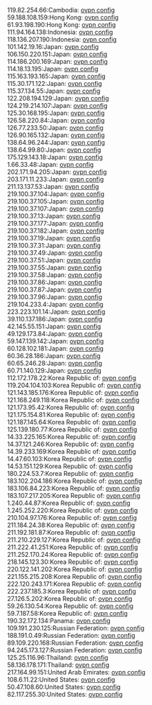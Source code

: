 119.82.254.66:Cambodia: [ovpn config](vpn/119_82_254_66.ovpn)  
59.188.108.159:Hong Kong: [ovpn config](vpn/59_188_108_159.ovpn)  
61.93.198.190:Hong Kong: [ovpn config](vpn/61_93_198_190.ovpn)  
111.94.164.138:Indonesia: [ovpn config](vpn/111_94_164_138.ovpn)  
118.136.207.190:Indonesia: [ovpn config](vpn/118_136_207_190.ovpn)  
101.142.19.16:Japan: [ovpn config](vpn/101_142_19_16.ovpn)  
106.150.220.151:Japan: [ovpn config](vpn/106_150_220_151.ovpn)  
114.186.200.169:Japan: [ovpn config](vpn/114_186_200_169.ovpn)  
114.18.13.195:Japan: [ovpn config](vpn/114_18_13_195.ovpn)  
115.163.193.165:Japan: [ovpn config](vpn/115_163_193_165.ovpn)  
115.30.171.122:Japan: [ovpn config](vpn/115_30_171_122.ovpn)  
115.37.134.55:Japan: [ovpn config](vpn/115_37_134_55.ovpn)  
122.208.194.129:Japan: [ovpn config](vpn/122_208_194_129.ovpn)  
124.219.214.107:Japan: [ovpn config](vpn/124_219_214_107.ovpn)  
125.30.168.195:Japan: [ovpn config](vpn/125_30_168_195.ovpn)  
126.58.220.84:Japan: [ovpn config](vpn/126_58_220_84.ovpn)  
126.77.233.50:Japan: [ovpn config](vpn/126_77_233_50.ovpn)  
126.90.165.132:Japan: [ovpn config](vpn/126_90_165_132.ovpn)  
138.64.96.244:Japan: [ovpn config](vpn/138_64_96_244.ovpn)  
138.64.99.80:Japan: [ovpn config](vpn/138_64_99_80.ovpn)  
175.129.143.18:Japan: [ovpn config](vpn/175_129_143_18.ovpn)  
1.66.33.48:Japan: [ovpn config](vpn/1_66_33_48.ovpn)  
202.171.94.205:Japan: [ovpn config](vpn/202_171_94_205.ovpn)  
203.171.11.233:Japan: [ovpn config](vpn/203_171_11_233.ovpn)  
211.13.137.53:Japan: [ovpn config](vpn/211_13_137_53.ovpn)  
219.100.37.104:Japan: [ovpn config](vpn/219_100_37_104.ovpn)  
219.100.37.105:Japan: [ovpn config](vpn/219_100_37_105.ovpn)  
219.100.37.107:Japan: [ovpn config](vpn/219_100_37_107.ovpn)  
219.100.37.13:Japan: [ovpn config](vpn/219_100_37_13.ovpn)  
219.100.37.177:Japan: [ovpn config](vpn/219_100_37_177.ovpn)  
219.100.37.182:Japan: [ovpn config](vpn/219_100_37_182.ovpn)  
219.100.37.19:Japan: [ovpn config](vpn/219_100_37_19.ovpn)  
219.100.37.31:Japan: [ovpn config](vpn/219_100_37_31.ovpn)  
219.100.37.49:Japan: [ovpn config](vpn/219_100_37_49.ovpn)  
219.100.37.51:Japan: [ovpn config](vpn/219_100_37_51.ovpn)  
219.100.37.55:Japan: [ovpn config](vpn/219_100_37_55.ovpn)  
219.100.37.58:Japan: [ovpn config](vpn/219_100_37_58.ovpn)  
219.100.37.86:Japan: [ovpn config](vpn/219_100_37_86.ovpn)  
219.100.37.87:Japan: [ovpn config](vpn/219_100_37_87.ovpn)  
219.100.37.96:Japan: [ovpn config](vpn/219_100_37_96.ovpn)  
219.104.233.4:Japan: [ovpn config](vpn/219_104_233_4.ovpn)  
223.223.101.14:Japan: [ovpn config](vpn/223_223_101_14.ovpn)  
39.110.137.186:Japan: [ovpn config](vpn/39_110_137_186.ovpn)  
42.145.55.151:Japan: [ovpn config](vpn/42_145_55_151.ovpn)  
49.129.173.84:Japan: [ovpn config](vpn/49_129_173_84.ovpn)  
59.147.139.142:Japan: [ovpn config](vpn/59_147_139_142.ovpn)  
60.128.102.181:Japan: [ovpn config](vpn/60_128_102_181.ovpn)  
60.36.28.186:Japan: [ovpn config](vpn/60_36_28_186.ovpn)  
60.65.246.28:Japan: [ovpn config](vpn/60_65_246_28.ovpn)  
60.71.140.129:Japan: [ovpn config](vpn/60_71_140_129.ovpn)  
112.172.178.22:Korea Republic of: [ovpn config](vpn/112_172_178_22.ovpn)  
119.204.104.103:Korea Republic of: [ovpn config](vpn/119_204_104_103.ovpn)  
121.143.185.176:Korea Republic of: [ovpn config](vpn/121_143_185_176.ovpn)  
121.168.249.118:Korea Republic of: [ovpn config](vpn/121_168_249_118.ovpn)  
121.173.95.42:Korea Republic of: [ovpn config](vpn/121_173_95_42.ovpn)  
121.175.154.81:Korea Republic of: [ovpn config](vpn/121_175_154_81.ovpn)  
121.187.145.64:Korea Republic of: [ovpn config](vpn/121_187_145_64.ovpn)  
125.139.180.77:Korea Republic of: [ovpn config](vpn/125_139_180_77.ovpn)  
14.33.225.165:Korea Republic of: [ovpn config](vpn/14_33_225_165.ovpn)  
14.37.121.246:Korea Republic of: [ovpn config](vpn/14_37_121_246.ovpn)  
14.39.233.169:Korea Republic of: [ovpn config](vpn/14_39_233_169.ovpn)  
14.47.60.103:Korea Republic of: [ovpn config](vpn/14_47_60_103.ovpn)  
14.53.151.129:Korea Republic of: [ovpn config](vpn/14_53_151_129.ovpn)  
180.224.53.7:Korea Republic of: [ovpn config](vpn/180_224_53_7.ovpn)  
183.102.204.186:Korea Republic of: [ovpn config](vpn/183_102_204_186.ovpn)  
183.106.84.223:Korea Republic of: [ovpn config](vpn/183_106_84_223.ovpn)  
183.107.217.205:Korea Republic of: [ovpn config](vpn/183_107_217_205.ovpn)  
1.240.44.87:Korea Republic of: [ovpn config](vpn/1_240_44_87.ovpn)  
1.245.252.220:Korea Republic of: [ovpn config](vpn/1_245_252_220.ovpn)  
210.104.97.176:Korea Republic of: [ovpn config](vpn/210_104_97_176.ovpn)  
211.184.24.38:Korea Republic of: [ovpn config](vpn/211_184_24_38.ovpn)  
211.192.181.87:Korea Republic of: [ovpn config](vpn/211_192_181_87.ovpn)  
211.210.229.127:Korea Republic of: [ovpn config](vpn/211_210_229_127.ovpn)  
211.222.41.251:Korea Republic of: [ovpn config](vpn/211_222_41_251.ovpn)  
211.252.170.24:Korea Republic of: [ovpn config](vpn/211_252_170_24.ovpn)  
218.145.123.30:Korea Republic of: [ovpn config](vpn/218_145_123_30.ovpn)  
220.122.141.202:Korea Republic of: [ovpn config](vpn/220_122_141_202.ovpn)  
221.155.215.208:Korea Republic of: [ovpn config](vpn/221_155_215_208.ovpn)  
222.120.243.171:Korea Republic of: [ovpn config](vpn/222_120_243_171.ovpn)  
222.237.185.3:Korea Republic of: [ovpn config](vpn/222_237_185_3.ovpn)  
27.126.5.202:Korea Republic of: [ovpn config](vpn/27_126_5_202.ovpn)  
59.26.130.54:Korea Republic of: [ovpn config](vpn/59_26_130_54.ovpn)  
59.7.187.58:Korea Republic of: [ovpn config](vpn/59_7_187_58.ovpn)  
190.32.172.134:Panama: [ovpn config](vpn/190_32_172_134.ovpn)  
109.191.230.125:Russian Federation: [ovpn config](vpn/109_191_230_125.ovpn)  
188.191.0.49:Russian Federation: [ovpn config](vpn/188_191_0_49.ovpn)  
89.109.220.168:Russian Federation: [ovpn config](vpn/89_109_220_168.ovpn)  
94.245.173.127:Russian Federation: [ovpn config](vpn/94_245_173_127.ovpn)  
125.25.116.96:Thailand: [ovpn config](vpn/125_25_116_96.ovpn)  
58.136.178.171:Thailand: [ovpn config](vpn/58_136_178_171.ovpn)  
217.164.99.151:United Arab Emirates: [ovpn config](vpn/217_164_99_151.ovpn)  
108.6.11.22:United States: [ovpn config](vpn/108_6_11_22.ovpn)  
50.47.108.60:United States: [ovpn config](vpn/50_47_108_60.ovpn)  
82.117.255.30:United States: [ovpn config](vpn/82_117_255_30.ovpn)  
